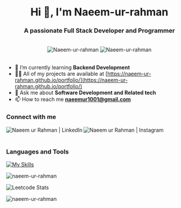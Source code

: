 <h1 align="center">Hi 👋, I'm Naeem-ur-rahman</h1>

<h3 align="center">A passionate Full Stack Developer and Programmer</h3>
<br>

<div class="row" align="center">
    <img src="https://img.shields.io/github/followers/Naeem-ur-rahman?label=Github%20Followers&style=for-the-badge" alt="Naeem-ur-rahman" />
    <img src="https://img.shields.io/github/stars/Naeem-ur-rahman?label=Github%20stars&style=for-the-badge" alt="Naeem-ur-rahman" />
<!--     <img  src="https://komarev.com/ghpvc/?username=Naeem-ur-rahman&label=Profile Views&color=blue&style=for-the-badge" alt="Naeem-ur-rahman" /> -->
</div>
<br>

- 🌱 I’m currently learning **Backend Development**
- 👨‍💻 All of my projects are available at [https://naeem-ur-rahman.github.io/portfolio/](https://naeem-ur-rahman.github.io/portfolio/)
- 💬 Ask me about **Software Development and Related tech**
- 📫 How to reach me **naeemur1001@gmail.com**

### Connect with me

<a href="https://www.linkedin.com/in/naeem-ur-rahman-sajid/"> <img align="left" alt="Naeem ur Rahman | LinkedIn" target="blank" src="https://skillicons.dev/icons?i=linkedin"/> </a>
<a href="https://www.instagram.com/naeemurrahmansajid/"> <img align="left" alt="Naeem ur Rahman | Instagram" target="blank" src="https://skillicons.dev/icons?i=instagram"/> </a>
<br><br>

### Languages and Tools

[![My Skills](https://skillicons.dev/icons?i=html,css,js,mongodb,express,react,nodejs,postman,git,github,githubactions,netlify,tailwind,threejs,php,figma,vscode,python,cpp,java,mysql&theme=light)]([https://naeemurrahman.netlify.app/])
<be>

<!-- <p><img align="left" src="https://github-readme-stats.vercel.app/api/top-langs?username=naeem-ur-rahman&show_icons=true&locale=en&layout=compact" alt="naeem-ur-rahman" /></p> -->

<img align="center" src="https://github-readme-stats.vercel.app/api?username=naeem-ur-rahman&show_icons=true&locale=en" alt="naeem-ur-rahman" />

![Leetcode Stats](https://leetcard.jacoblin.cool/NaeemUrRahmanSajid)

<img align="center" src="https://github-readme-streak-stats.herokuapp.com/?user=naeem-ur-rahman&" alt="naeem-ur-rahman" />
